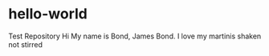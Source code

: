 # hello-world
Test Repository
Hi My name is Bond, James Bond. I love my martinis shaken not stirred
